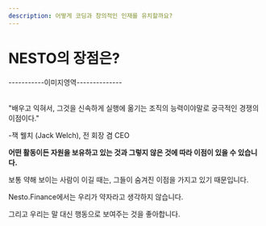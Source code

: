 ```yaml
---
description: 어떻게 코딩과 창의적인 인재를 유치할까요?
---
```


# NESTO의 장점은?

\-----------이미지영역--------------

\
"배우고 익혀서, 그것을 신속하게 실행에 옮기는 조직의 능력이야말로 궁극적인 경쟁의 이점이다."

\-잭 웰치 (Jack Welch), 전 회장 겸 CEO

**어떤 활동이든 자원을 보유하고 있는 것과 그렇지 않은 것에 따라 이점이 있을 수 있습니다.**

보통 약해 보이는 사람이 이길 때는, 그들이 숨겨진 이점을 가지고 있기 때문입니다.

Nesto.Finance에서는 우리가 약자라고 생각하지 않습니다.

그리고 우리는 말 대신 행동으로 보여주는 것을 좋아합니다.

